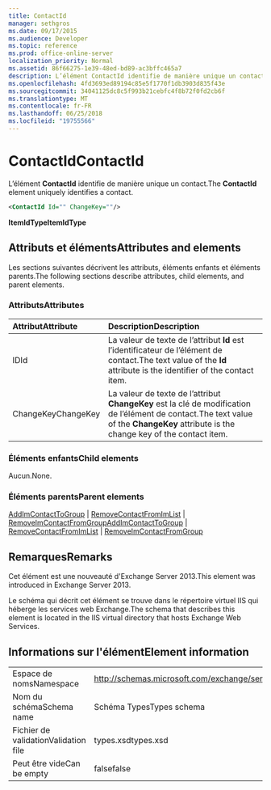 ```yaml
---
title: ContactId
manager: sethgros
ms.date: 09/17/2015
ms.audience: Developer
ms.topic: reference
ms.prod: office-online-server
localization_priority: Normal
ms.assetid: 86f66275-1e39-48ed-bd89-ac3bffc465a7
description: L’élément ContactId identifie de manière unique un contact.
ms.openlocfilehash: 4fd3693ed89194c85e5f1770f1db3903d835f43e
ms.sourcegitcommit: 34041125dc8c5f993b21cebfc4f8b72f0fd2cb6f
ms.translationtype: MT
ms.contentlocale: fr-FR
ms.lasthandoff: 06/25/2018
ms.locfileid: "19755566"
---
```

# <a name="contactid"></a><span data-ttu-id="29bdb-103">ContactId</span><span class="sxs-lookup"><span data-stu-id="29bdb-103">ContactId</span></span>

<span data-ttu-id="29bdb-104">L’élément **ContactId** identifie de manière unique un contact.</span><span class="sxs-lookup"><span data-stu-id="29bdb-104">The **ContactId** element uniquely identifies a contact.</span></span> 
  
```XML
<ContactId Id="" ChangeKey=""/>
```

 <span data-ttu-id="29bdb-105">**ItemIdType**</span><span class="sxs-lookup"><span data-stu-id="29bdb-105">**ItemIdType**</span></span>
## <a name="attributes-and-elements"></a><span data-ttu-id="29bdb-106">Attributs et éléments</span><span class="sxs-lookup"><span data-stu-id="29bdb-106">Attributes and elements</span></span>

<span data-ttu-id="29bdb-107">Les sections suivantes décrivent les attributs, éléments enfants et éléments parents.</span><span class="sxs-lookup"><span data-stu-id="29bdb-107">The following sections describe attributes, child elements, and parent elements.</span></span>
  
### <a name="attributes"></a><span data-ttu-id="29bdb-108">Attributs</span><span class="sxs-lookup"><span data-stu-id="29bdb-108">Attributes</span></span>

|<span data-ttu-id="29bdb-109">**Attribut**</span><span class="sxs-lookup"><span data-stu-id="29bdb-109">**Attribute**</span></span>|<span data-ttu-id="29bdb-110">**Description**</span><span class="sxs-lookup"><span data-stu-id="29bdb-110">**Description**</span></span>|
|:-----|:-----|
|<span data-ttu-id="29bdb-111">ID</span><span class="sxs-lookup"><span data-stu-id="29bdb-111">Id</span></span>  <br/> |<span data-ttu-id="29bdb-112">La valeur de texte de l’attribut **Id** est l’identificateur de l’élément de contact.</span><span class="sxs-lookup"><span data-stu-id="29bdb-112">The text value of the **Id** attribute is the identifier of the contact item.</span></span>  <br/> |
|<span data-ttu-id="29bdb-113">ChangeKey</span><span class="sxs-lookup"><span data-stu-id="29bdb-113">ChangeKey</span></span>  <br/> |<span data-ttu-id="29bdb-114">La valeur de texte de l’attribut **ChangeKey** est la clé de modification de l’élément de contact.</span><span class="sxs-lookup"><span data-stu-id="29bdb-114">The text value of the **ChangeKey** attribute is the change key of the contact item.</span></span>  <br/> |
   
### <a name="child-elements"></a><span data-ttu-id="29bdb-115">Éléments enfants</span><span class="sxs-lookup"><span data-stu-id="29bdb-115">Child elements</span></span>

<span data-ttu-id="29bdb-116">Aucun.</span><span class="sxs-lookup"><span data-stu-id="29bdb-116">None.</span></span>
  
### <a name="parent-elements"></a><span data-ttu-id="29bdb-117">Éléments parents</span><span class="sxs-lookup"><span data-stu-id="29bdb-117">Parent elements</span></span>

<span data-ttu-id="29bdb-118">[AddImContactToGroup](addimcontacttogroup.md) | [RemoveContactFromImList](removecontactfromimlist.md) | [RemoveImContactFromGroup](removeimcontactfromgroup.md)</span><span class="sxs-lookup"><span data-stu-id="29bdb-118">[AddImContactToGroup](addimcontacttogroup.md) | [RemoveContactFromImList](removecontactfromimlist.md) | [RemoveImContactFromGroup](removeimcontactfromgroup.md)</span></span>
  
## <a name="remarks"></a><span data-ttu-id="29bdb-119">Remarques</span><span class="sxs-lookup"><span data-stu-id="29bdb-119">Remarks</span></span>

<span data-ttu-id="29bdb-120">Cet élément est une nouveauté d'Exchange Server 2013.</span><span class="sxs-lookup"><span data-stu-id="29bdb-120">This element was introduced in Exchange Server 2013.</span></span>
  
<span data-ttu-id="29bdb-121">Le schéma qui décrit cet élément se trouve dans le répertoire virtuel IIS qui héberge les services web Exchange.</span><span class="sxs-lookup"><span data-stu-id="29bdb-121">The schema that describes this element is located in the IIS virtual directory that hosts Exchange Web Services.</span></span>
  
## <a name="element-information"></a><span data-ttu-id="29bdb-122">Informations sur l'élément</span><span class="sxs-lookup"><span data-stu-id="29bdb-122">Element information</span></span>

|||
|:-----|:-----|
|<span data-ttu-id="29bdb-123">Espace de noms</span><span class="sxs-lookup"><span data-stu-id="29bdb-123">Namespace</span></span>  <br/> |http://schemas.microsoft.com/exchange/services/2006/types  <br/> |
|<span data-ttu-id="29bdb-124">Nom du schéma</span><span class="sxs-lookup"><span data-stu-id="29bdb-124">Schema name</span></span>  <br/> |<span data-ttu-id="29bdb-125">Schéma Types</span><span class="sxs-lookup"><span data-stu-id="29bdb-125">Types schema</span></span>  <br/> |
|<span data-ttu-id="29bdb-126">Fichier de validation</span><span class="sxs-lookup"><span data-stu-id="29bdb-126">Validation file</span></span>  <br/> |<span data-ttu-id="29bdb-127">types.xsd</span><span class="sxs-lookup"><span data-stu-id="29bdb-127">types.xsd</span></span>  <br/> |
|<span data-ttu-id="29bdb-128">Peut être vide</span><span class="sxs-lookup"><span data-stu-id="29bdb-128">Can be empty</span></span>  <br/> |<span data-ttu-id="29bdb-129">false</span><span class="sxs-lookup"><span data-stu-id="29bdb-129">false</span></span>  <br/> |
   

